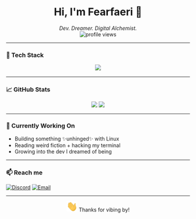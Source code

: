 <h1 align="center">Hi, I'm Fearfaeri 👋</h1>
<p align="center">
  <i>Dev. Dreamer. Digital Alchemist.</i><br>
  <img src="https://komarev.com/ghpvc/?username=fearfaeri&color=blue" alt="profile views" />
</p>

---

### 🧰 Tech Stack
<p align="center">
  <img src="https://skillicons.dev/icons?i=arch,linux,bash,git,github,js,ts,nodejs,react,nextjs,py,java,vscode" />
</p>

---

### 📈 GitHub Stats

<p align="center">
  <img src="https://github-readme-stats.vercel.app/api?username=fearfaeri&show_icons=true&theme=radical" />
  <img src="https://github-readme-streak-stats.herokuapp.com/?user=fearfaeri&theme=radical" />
</p>

---

### 🖤 Currently Working On

- Building something ✨unhinged✨ with Linux
- Reading weird fiction + hacking my terminal
- Growing into the dev I dreamed of being

---

### 📫 Reach me

[![Discord](https://img.shields.io/badge/Discord-Fearfaeri%230000-5865F2?style=for-the-badge&logo=discord)](https://discord.com/)
[![Email](https://img.shields.io/badge/Email-fearfaeri%40protonmail.com-black?style=for-the-badge)](mailto:fearfaeri@protonmail.com)

---

<p align="center">
  <img src="https://raw.githubusercontent.com/ABSphreak/ABSphreak/master/gifs/Hi.gif" width="30px"> Thanks for vibing by!
</p>
